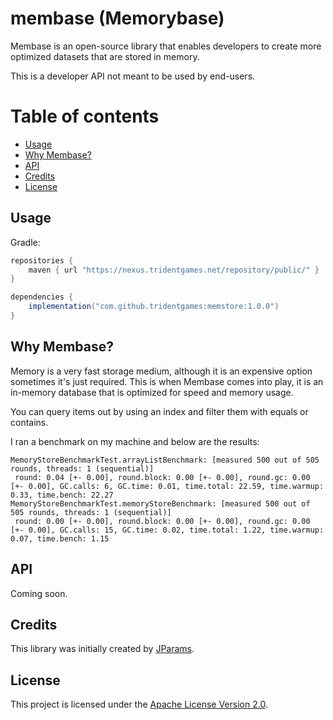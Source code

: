 # membase (Memorybase)
Membase is an open-source library that enables developers to create more optimized datasets that are stored in memory.

This is a developer API not meant to be used by end-users.

# Table of contents
- [Usage](#usage)
- [Why Membase?](#why-membase)
- [API](#api)
- [Credits](#credits)
- [License](#license)

## Usage
Gradle:
```groovy
repositories {
    maven { url "https://nexus.tridentgames.net/repository/public/" }
}

dependencies {
    implementation("com.github.tridentgames:memstore:1.0.0")
}
```

## Why Membase?
Memory is a very fast storage medium, although it is an expensive option sometimes it's just required.
This is when Membase comes into play, it is an in-memory database that is optimized for speed and memory usage.

You can query items out by using an index and filter them with equals or contains.

I ran a benchmark on my machine and below are the results:
```
MemoryStoreBenchmarkTest.arrayListBenchmark: [measured 500 out of 505 rounds, threads: 1 (sequential)]
 round: 0.04 [+- 0.00], round.block: 0.00 [+- 0.00], round.gc: 0.00 [+- 0.00], GC.calls: 6, GC.time: 0.01, time.total: 22.59, time.warmup: 0.33, time.bench: 22.27
MemoryStoreBenchmarkTest.memoryStoreBenchmark: [measured 500 out of 505 rounds, threads: 1 (sequential)]
 round: 0.00 [+- 0.00], round.block: 0.00 [+- 0.00], round.gc: 0.00 [+- 0.00], GC.calls: 15, GC.time: 0.02, time.total: 1.22, time.warmup: 0.07, time.bench: 1.15
 ```

## API
Coming soon.

## Credits
This library was initially created by [JParams](https://github.com/jparams).

## License
This project is licensed under the [Apache License Version 2.0](../LICENSE).